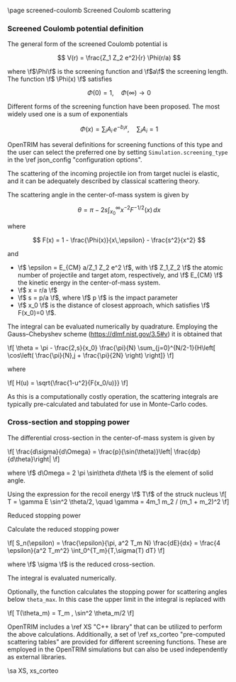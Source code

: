 \page screened-coulomb Screened Coulomb scattering

### Screened Coulomb potential definition

The general form of the screened Coulomb potential is

$$
V(r) = \frac{Z_1 Z_2 e^2}{r} \Phi(r/a)
$$

where \f$\Phi\f$ is the screening function and \f$a\f$ the screening length. The function \f$ \Phi(x) \f$ satisfies

$$
\Phi(0) = 1, \quad \Phi(\infty)\to 0
$$

Different forms of the screening function have been proposed. The most widely used one is a sum of exponentials

$$
\Phi(x) = \sum_i {A_i \, e^{-b_ix}}, \quad \sum_i{A_i}=1
$$

OpenTRIM has several definitions for screening functions of this type and the user can select the preferred one by setting `Simulation.screening_type` in the \ref json_config "configuration options".

The scattering of the incoming projectile ion from target nuclei is elastic, and it can be adequately described by classical scattering theory.

The scattering angle in the center-of-mass system is given by

$$
\theta = \pi - 2 s \int_{x_0}^\infty {x^{-2}F^{-1/2}(x)\,dx}
$$

where

$$
F(x) = 1 - \frac{\Phi(x)}{x\,\epsilon} - \frac{s^2}{x^2}
$$

and 
- \f$  \epsilon = E_{CM} a/Z_1 Z_2 e^2 \f$, with \f$ Z_1,Z_2 \f$ the atomic number of projectile and target atom, respectively, and \f$ E_{CM} \f$ the kinetic energy in the center-of-mass system.
- \f$ x = r/a \f$
- \f$ s = p/a \f$, where \f$ p \f$ is the impact parameter
- \f$ x_0 \f$ is the distance of closest approach, which satisfies
\f$ F(x_0)=0 \f$.

The integral can be evaluated numerically by quadrature.
Employing the Gauss–Chebyshev scheme (https://dlmf.nist.gov/3.5#v) it is obtained that
 
 \f[
   \theta = \pi - \frac{2\,s}{x_0} \frac{\pi}{N}
   \sum_{j=0}^{N/2-1}{H\left[ \cos\left( \frac{\pi}{N}\,j + \frac{\pi}{2N} \right) \right]}
 \f]

 where

 \f[
 H(u) = \sqrt{\frac{1-u^2}{F(x_0/u)}}
 \f]

As this is a computationally costly operation, the scattering integrals are typically pre-calculated and tabulated
for use in Monte-Carlo codes. 

### Cross-section and stopping power

The differential cross-section in the center-of-mass system is given by

\f[
  \frac{d\sigma}{d\Omega} = \frac{p}{\sin(\theta)}\left| \frac{dp}{d\theta}\right|
\f]

where \f$ d\Omega = 2 \pi \sin\theta d\theta \f$ is the element of solid angle.

Using the expression for the recoil energy \f$ T\f$ of the struck nucleus
\f[
  T = \gamma E \sin^2 \theta/2, \quad \gamma = 4m_1 m_2 / (m_1 + m_2)^2
\f]


Reduced stopping power

Calculate the reduced stopping power

\f[
S_n(\epsilon) = \frac{\epsilon}{\pi\, a^2 T_m N} \frac{dE}{dx} =
\frac{4 \epsilon}{a^2 T_m^2} \int_0^{T_m}{T\,\sigma(T) dT}
\f]

where \f$ \sigma \f$ is the reduced cross-section.

The integral is evaluated numerically.

Optionally, the function calculates the stopping power
for scattering angles below `theta_max`. In this case the
upper limit in the integral is replaced with

\f[
T(\theta_m) = T_m \, \sin^2 \theta_m/2
\f]

OpenTRIM includes a \ref XS "C++ library" that can be utilized to perform the above calculations. 
Additionally, a set of \ref xs_corteo "pre-computed scattering tables" are provided for different screening functions. These are employed in the OpenTRIM simulations but can also be used independently as external libraries. 

\sa XS, xs_corteo
